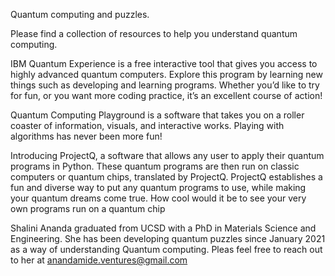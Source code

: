 Quantum computing and puzzles. 

Please find a collection of resources to help you understand quantum computing.


IBM Quantum Experience is a free interactive tool that gives you access to highly advanced quantum computers. Explore this program by learning new things such as developing and learning programs. Whether you’d like to try for fun, or you want more coding practice, it’s an excellent course of action!‍

Quantum Computing Playground is a software that takes you on a roller coaster of information, visuals, and interactive works. Playing with algorithms has never been more fun!

Introducing ProjectQ, a software that allows any user to apply their quantum programs in Python. These quantum programs are then run on classic computers or quantum chips, translated by ProjectQ. ProjectQ establishes a fun and diverse way to put any quantum programs to use, while making your quantum dreams come true. How cool would it be to see your very own programs run on a quantum chip

Shalini Ananda graduated from UCSD with a PhD in Materials Science and Engineering. She has been developing quantum puzzles since January 2021 as a way of understanding Quantum computing. Pleas feel free to reach out to her at anandamide.ventures@gmail.com
